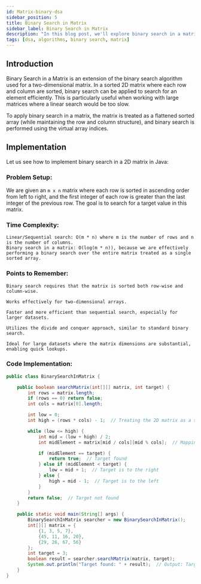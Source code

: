 ```yaml
---
id: Matrix-binary-dsa
sidebar_position: 5
title: Binary Search in Matrix
sidebar_label: Binary Search in Matrix
description: "In this blog post, we'll explore binary search in a matrix, an optimized method to find an element in a sorted 2D matrix efficiently."
tags: [dsa, algorithms, binary search, matrix]
---
```


## Introduction
Binary Search in a Matrix is an extension of the binary search algorithm used for a two-dimensional matrix. In a sorted 2D matrix where each row and column are sorted, binary search can be applied to search for an element efficiently. This is particularly useful when working with large matrices where a linear search would be too slow.

To apply binary search in a matrix, the matrix is treated as a flattened sorted array (while maintaining the row and column structure), and binary search is performed using the virtual array indices.

## Implementation

Let us see how to implement binary search in a 2D matrix in Java:

### Problem Setup:

We are given an `m x n` matrix where each row is sorted in ascending order from left to right, and the first integer of each row is greater than the last integer of the previous row. The goal is to search for a target value in this matrix.

### Time Complexity:

    Linear/Sequential search: O(m * n) where m is the number of rows and n is the number of columns.
    Binary search in a matrix: O(log(m * n)), because we are effectively performing a binary search over the entire matrix treated as a single sorted array.

### Points to Remember:
    Binary search requires that the matrix is sorted both row-wise and column-wise.
    
    Works effectively for two-dimensional arrays.
    
    Faster and more efficient than sequential search, especially for larger datasets.
    
    Utilizes the divide and conquer approach, similar to standard binary search.
    
    Ideal for large datasets where the matrix dimensions are substantial, enabling quick lookups.
### Code Implementation:

```java
public class BinarySearchInMatrix {

    public boolean searchMatrix(int[][] matrix, int target) {
        int rows = matrix.length;
        if (rows == 0) return false;
        int cols = matrix[0].length;

        int low = 0;
        int high = (rows * cols) - 1;  // Treating the 2D matrix as a single flat array

        while (low <= high) {
            int mid = (low + high) / 2;
            int midElement = matrix[mid / cols][mid % cols];  // Mapping the 1D index back to 2D

            if (midElement == target) {
                return true;  // Target found
            } else if (midElement < target) {
                low = mid + 1;  // Target is to the right
            } else {
                high = mid - 1;  // Target is to the left
            }
        }
        return false;  // Target not found
    }

    public static void main(String[] args) {
        BinarySearchInMatrix searcher = new BinarySearchInMatrix();
        int[][] matrix = {
            {1, 3, 5, 7},
            {45, 11, 16, 20},
            {29, 26, 67, 56}
        };
        int target = 3;
        boolean result = searcher.searchMatrix(matrix, target);
        System.out.println("Target found: " + result);  // Output: Target found: true
    }
}


